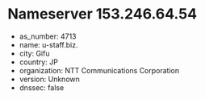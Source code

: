 # Nameserver 153.246.64.54

* as_number: 4713
* name: u-staff.biz.
* city: Gifu
* country: JP
* organization: NTT Communications Corporation
* version: Unknown
* dnssec: false
